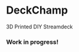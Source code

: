 # DeckChamp
3D Printed DIY Streamdeck

### Work in progress!
<!--stackedit_data:
eyJoaXN0b3J5IjpbLTQwNzg1NTI4Ml19
-->